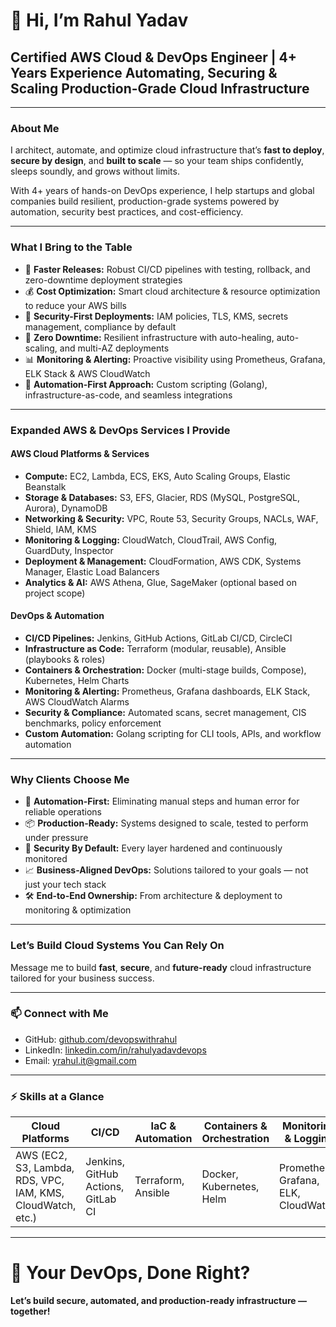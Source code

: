 # 👋 Hi, I’m Rahul Yadav  
## Certified AWS Cloud & DevOps Engineer | 4+ Years Experience Automating, Securing & Scaling Production-Grade Cloud Infrastructure

---

### About Me

I architect, automate, and optimize cloud infrastructure that’s **fast to deploy**, **secure by design**, and **built to scale** — so your team ships confidently, sleeps soundly, and grows without limits.

With 4+ years of hands-on DevOps experience, I help startups and global companies build resilient, production-grade systems powered by automation, security best practices, and cost-efficiency.

---

### What I Bring to the Table

- 🚀 **Faster Releases:** Robust CI/CD pipelines with testing, rollback, and zero-downtime deployment strategies  
- 💰 **Cost Optimization:** Smart cloud architecture & resource optimization to reduce your AWS bills  
- 🔐 **Security-First Deployments:** IAM policies, TLS, KMS, secrets management, compliance by default  
- 🧠 **Zero Downtime:** Resilient infrastructure with auto-healing, auto-scaling, and multi-AZ deployments  
- 📊 **Monitoring & Alerting:** Proactive visibility using Prometheus, Grafana, ELK Stack & AWS CloudWatch  
- 🤖 **Automation-First Approach:** Custom scripting (Golang), infrastructure-as-code, and seamless integrations

---

### Expanded AWS & DevOps Services I Provide

#### AWS Cloud Platforms & Services
- **Compute:** EC2, Lambda, ECS, EKS, Auto Scaling Groups, Elastic Beanstalk  
- **Storage & Databases:** S3, EFS, Glacier, RDS (MySQL, PostgreSQL, Aurora), DynamoDB  
- **Networking & Security:** VPC, Route 53, Security Groups, NACLs, WAF, Shield, IAM, KMS  
- **Monitoring & Logging:** CloudWatch, CloudTrail, AWS Config, GuardDuty, Inspector  
- **Deployment & Management:** CloudFormation, AWS CDK, Systems Manager, Elastic Load Balancers  
- **Analytics & AI:** AWS Athena, Glue, SageMaker (optional based on project scope)

#### DevOps & Automation
- **CI/CD Pipelines:** Jenkins, GitHub Actions, GitLab CI/CD, CircleCI  
- **Infrastructure as Code:** Terraform (modular, reusable), Ansible (playbooks & roles)  
- **Containers & Orchestration:** Docker (multi-stage builds, Compose), Kubernetes, Helm Charts  
- **Monitoring & Alerting:** Prometheus, Grafana dashboards, ELK Stack, AWS CloudWatch Alarms  
- **Security & Compliance:** Automated scans, secret management, CIS benchmarks, policy enforcement  
- **Custom Automation:** Golang scripting for CLI tools, APIs, and workflow automation

---

### Why Clients Choose Me

- 🔁 **Automation-First:** Eliminating manual steps and human error for reliable operations  
- 📦 **Production-Ready:** Systems designed to scale, tested to perform under pressure  
- 🔐 **Security By Default:** Every layer hardened and continuously monitored  
- 📈 **Business-Aligned DevOps:** Solutions tailored to your goals — not just your tech stack  
- 🛠️ **End-to-End Ownership:** From architecture & deployment to monitoring & optimization  

---

### Let’s Build Cloud Systems You Can Rely On  
Message me to build **fast**, **secure**, and **future-ready** cloud infrastructure tailored for your business success.

---

### 📫 Connect with Me

- GitHub: [github.com/devopswithrahul](https://github.com/yrahul05)  
- LinkedIn: [linkedin.com/in/rahulyadavdevops](https://linkedin.com/in/rahulyadavdevops)  
- Email: yrahul.it@gmail.com

---

### ⚡ Skills at a Glance

| Cloud Platforms | CI/CD | IaC & Automation | Containers & Orchestration | Monitoring & Logging | Security & Compliance | Programming |
|-----------------|-------|------------------|----------------------------|---------------------|----------------------|-------------|
| AWS (EC2, S3, Lambda, RDS, VPC, IAM, KMS, CloudWatch, etc.) | Jenkins, GitHub Actions, GitLab CI | Terraform, Ansible | Docker, Kubernetes, Helm | Prometheus, Grafana, ELK, CloudWatch | IAM, KMS, TLS, CIS Benchmarks, Secrets Mgmt | Golang, Bash, Python |

---

# 🚀 Your DevOps, Done Right? 
**Let’s build secure, automated, and production-ready infrastructure — together!**

